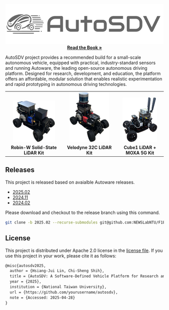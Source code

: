 
<p align="center">
  <img src="logo/logo_brand_gray.png" width=""/>
  <br>
  <a href="https://github.com/NEWSLabNTU/F1EIGHTH-book/blob/main/src/SUMMARY.md">
    <strong>Read the Book »</strong>
  </a>
</p>

AutoSDV project provides a recommended build for a small-scale
autonomous vehicle, equipped with practical, industry-standard sensors
and running Autoware, the leading open-source autonomous driving
platform. Designed for research, development, and education, the
platform offers an affordable, modular solution that enables realistic
experimentation and rapid prototyping in autonomous driving
technologies.

<table align="center" border="0">
  <tr>
    <td align="center" valign="bottom">
      <img src="figures/model_robin-w.webp" alt="Robin-W Solid-State LiDAR Kit" width="80%"/>
    </td>
    <td align="center" valign="bottom">
      <img src="figures/model_velodyne_32c.webp" alt="Velodyne 32C LiDAR Kit" width="80%"/>
    </td>
    <td align="center" valign="bottom">
      <img src="figures/model_cube1_moxa-5g.webp" alt="Blickfeld Cube1 + MOXA 5G Kit" width="80%"/>
    </td>
  </tr>
  <tr>
    <td align="center">
      <b>Robin-W Solid-State LiDAR Kit</b>
    </td>
    <td align="center">
      <b>Velodyne 32C LiDAR Kit</b>
    </td>
    <td align="center">
      <b>Cube1 LiDAR + MOXA 5G Kit</b>
    </td>
  </tr>
</table>

## Releases

This project is released based on avaialble Autoware releases.

- [2025.02](https://github.com/NEWSLabNTU/F1EIGHTH/tree/2025.02)
- [2024.11](https://github.com/NEWSLabNTU/F1EIGHTH/tree/2024.11)
- [2024.02](https://github.com/NEWSLabNTU/F1EIGHTH/tree/2024.02)

Please download and checkout to the release branch using this command.

```sh
git clone -b 2025.02 --recurse-submodules git@github.com:NEWSLabNTU/F1EIGHTH.git
```

## License

This project is distributed under Apache 2.0 license in the [license
file](LICENSE.txt). If you use this project in your work, please cite
it as follows:

```latex
@misc{autosdv2025,
  author = {Hsiang-Jui Lin, Chi-Sheng Shih},
  title = {AutoSDV: A Software-Defined Vehicle Platform for Research and Education},
  year = {2025},
  institution = {National Taiwan University},
  url = {https://github.com/yourusername/autosdv},
  note = {Accessed: 2025-04-28}
}
